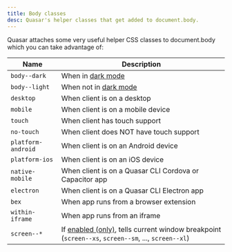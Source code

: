 ```yaml
---
title: Body classes
desc: Quasar's helper classes that get added to document.body.
---
```


Quasar attaches some very useful helper CSS classes to document.body which you can take advantage of:

| Name | Description |
| --- | --- |
| `body--dark` | When in [dark mode](/style/dark-mode) |
| `body--light` | When not in [dark mode](/style/dark-mode) |
| `desktop` | When client is on a desktop |
| `mobile` | When client is on a mobile device |
| `touch` | When client has touch support |
| `no-touch` | When client does NOT have touch support |
| `platform-android` | When client is on an Android device |
| `platform-ios` | When client is on an iOS device |
| `native-mobile` | When client is on a Quasar CLI Cordova or Capacitor app |
| `electron` | When client is on a Quasar CLI Electron app |
| `bex` | When app runs from a browser extension |
| `within-iframe` | When app runs from an iframe |
| `screen--*` | If [enabled (only)](/options/screen-plugin#how-to-enable-body-classes), tells current window breakpoint (`screen--xs`, `screen--sm`, ..., `screen--xl`) |
